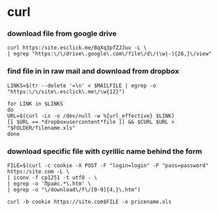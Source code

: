 curl
========================
### download file from google drive
	curl https:/site.esclick.me/BqXq3pfZJJuu -L \
	| egrep "https:\/\/drive\.google\.com\/file\/d\/(\w|-){26,}\/view"

### find file in in raw mail and download from dropbox
	LINKS=$(tr --delete '=\n' < $MAILFILE | egrep -o "https:\/\/site\.esclick\.me\/\w{12}")
	
	for LINK in $LINKS                                                                                               
	do                                                                                                               
    URL=$(curl -Ls -o /dev/null -w %{url_effective} $LINK)                                                       
    [[ $URL == *dropboxusercontent*file ]] && $CURL $URL > "$FOLDER/filename.xls"                             
	done

### download specific file with cyrillic name behind the form

	FILE=$(curl -c cookie -X POST -F "login=login" -F "pass=password" https:/site.com -L \ 
	| iconv -f cp1251 -t utf8 - \
	| egrep -o 'Прайс.*\.htm' \
	| egrep -o "\/download\/f\/[0-9]{4,}\.htm")
	
	curl -b cookie https://site.com$FILE -o pricename.xls